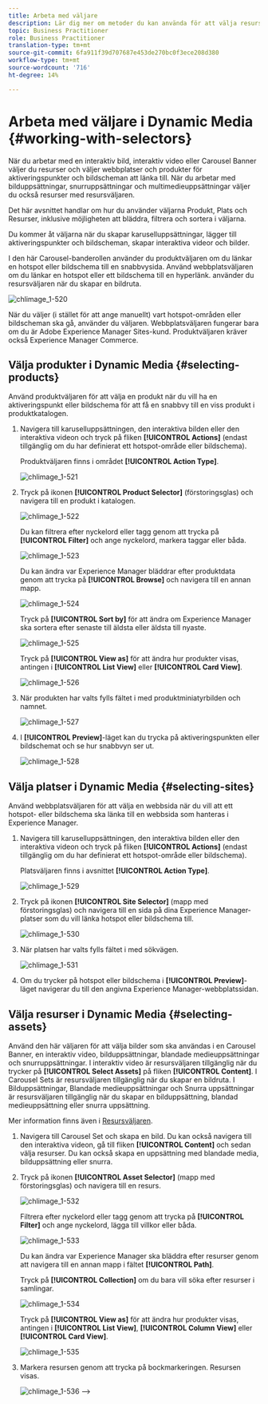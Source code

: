 ```yaml
---
title: Arbeta med väljare
description: Lär dig mer om metoder du kan använda för att välja resurser för interaktiva bilder, interaktiva videor och karusellbanderoller i Dynamic Media.
topic: Business Practitioner
role: Business Practitioner
translation-type: tm+mt
source-git-commit: 6fa911f39d707687e453de270bc0f3ece208d380
workflow-type: tm+mt
source-wordcount: '716'
ht-degree: 14%

---
```



# Arbeta med väljare i Dynamic Media {#working-with-selectors}

När du arbetar med en interaktiv bild, interaktiv video eller Carousel Banner väljer du resurser och väljer webbplatser och produkter för aktiveringspunkter och bildscheman att länka till. När du arbetar med bilduppsättningar, snurruppsättningar och multimedieuppsättningar väljer du också resurser med resursväljaren.

Det här avsnittet handlar om hur du använder väljarna Produkt, Plats och Resurser, inklusive möjligheten att bläddra, filtrera och sortera i väljarna.

Du kommer åt väljarna när du skapar karuselluppsättningar, lägger till aktiveringspunkter och bildscheman, skapar interaktiva videor och bilder.

I den här Carousel-banderollen använder du produktväljaren om du länkar en hotspot eller bildschema till en snabbvysida. Använd webbplatsväljaren om du länkar en hotspot eller ett bildschema till en hyperlänk. använder du resursväljaren när du skapar en bildruta.

![chlimage_1-520](assets/chlimage_1-520.png)

När du väljer (i stället för att ange manuellt) vart hotspot-områden eller bildscheman ska gå, använder du väljaren. Webbplatsväljaren fungerar bara om du är Adobe Experience Manager Sites-kund. Produktväljaren kräver också Experience Manager Commerce.

## Välja produkter i Dynamic Media {#selecting-products}

Använd produktväljaren för att välja en produkt när du vill ha en aktiveringspunkt eller bildschema för att få en snabbvy till en viss produkt i produktkatalogen.

1. Navigera till karuselluppsättningen, den interaktiva bilden eller den interaktiva videon och tryck på fliken **[!UICONTROL Actions]** (endast tillgänglig om du har definierat ett hotspot-område eller bildschema).

   Produktväljaren finns i området **[!UICONTROL Action Type]**.

   ![chlimage_1-521](assets/chlimage_1-521.png)

1. Tryck på ikonen **[!UICONTROL Product Selector]** (förstoringsglas) och navigera till en produkt i katalogen.

   ![chlimage_1-522](assets/chlimage_1-522.png)

   Du kan filtrera efter nyckelord eller tagg genom att trycka på **[!UICONTROL Filter]** och ange nyckelord, markera taggar eller båda.

   ![chlimage_1-523](assets/chlimage_1-523.png)

   Du kan ändra var Experience Manager bläddrar efter produktdata genom att trycka på **[!UICONTROL Browse]** och navigera till en annan mapp.

   ![chlimage_1-524](assets/chlimage_1-524.png)

   Tryck på **[!UICONTROL Sort by]** för att ändra om Experience Manager ska sortera efter senaste till äldsta eller äldsta till nyaste.

   ![chlimage_1-525](assets/chlimage_1-525.png)

   Tryck på **[!UICONTROL View as]** för att ändra hur produkter visas, antingen i **[!UICONTROL List View]** eller **[!UICONTROL Card View]**.

   ![chlimage_1-526](assets/chlimage_1-526.png)

1. När produkten har valts fylls fältet i med produktminiatyrbilden och namnet.

   ![chlimage_1-527](assets/chlimage_1-527.png)

1. I **[!UICONTROL Preview]**-läget kan du trycka på aktiveringspunkten eller bildschemat och se hur snabbvyn ser ut.

   ![chlimage_1-528](assets/chlimage_1-528.png)

## Välja platser i Dynamic Media {#selecting-sites}

Använd webbplatsväljaren för att välja en webbsida när du vill att ett hotspot- eller bildschema ska länka till en webbsida som hanteras i Experience Manager.

1. Navigera till karuselluppsättningen, den interaktiva bilden eller den interaktiva videon och tryck på fliken **[!UICONTROL Actions]** (endast tillgänglig om du har definierat ett hotspot-område eller bildschema).

   Platsväljaren finns i avsnittet **[!UICONTROL Action Type]**.

   ![chlimage_1-529](assets/chlimage_1-529.png)

1. Tryck på ikonen **[!UICONTROL Site Selector]** (mapp med förstoringsglas) och navigera till en sida på dina Experience Manager-platser som du vill länka hotspot eller bildschema till.

   ![chlimage_1-530](assets/chlimage_1-530.png)

1. När platsen har valts fylls fältet i med sökvägen.

   ![chlimage_1-531](assets/chlimage_1-531.png)

1. Om du trycker på hotspot eller bildschema i **[!UICONTROL Preview]**-läget navigerar du till den angivna Experience Manager-webbplatssidan.

## Välja resurser i Dynamic Media {#selecting-assets}

Använd den här väljaren för att välja bilder som ska användas i en Carousel Banner, en interaktiv video, bilduppsättningar, blandade medieuppsättningar och snurruppsättningar. I interaktiv video är resursväljaren tillgänglig när du trycker på **[!UICONTROL Select Assets]** på fliken **[!UICONTROL Content]**. I Carousel Sets är resursväljaren tillgänglig när du skapar en bildruta. I Bilduppsättningar, Blandade medieuppsättningar och Snurra uppsättningar är resursväljaren tillgänglig när du skapar en bilduppsättning, blandad medieuppsättning eller snurra uppsättning.

Mer information finns även i [Resursväljaren](/help/assets/search-assets.md#asset-selector).

1. Navigera till Carousel Set och skapa en bild. Du kan också navigera till den interaktiva videon, gå till fliken **[!UICONTROL Content]** och sedan välja resurser. Du kan också skapa en uppsättning med blandade media, bilduppsättning eller snurra.
1. Tryck på ikonen **[!UICONTROL Asset Selector]** (mapp med förstoringsglas) och navigera till en resurs.

   ![chlimage_1-532](assets/chlimage_1-532.png)

   Filtrera efter nyckelord eller tagg genom att trycka på **[!UICONTROL Filter]** och ange nyckelord, lägga till villkor eller båda.

   ![chlimage_1-533](assets/chlimage_1-533.png)

   Du kan ändra var Experience Manager ska bläddra efter resurser genom att navigera till en annan mapp i fältet **[!UICONTROL Path]**.

   Tryck på **[!UICONTROL Collection]** om du bara vill söka efter resurser i samlingar.

   ![chlimage_1-534](assets/chlimage_1-534.png)

   Tryck på **[!UICONTROL View as]** för att ändra hur produkter visas, antingen i **[!UICONTROL List View]**, **[!UICONTROL Column View]** eller **[!UICONTROL Card View]**.

   ![chlimage_1-535](assets/chlimage_1-535.png)

1. Markera resursen genom att trycka på bockmarkeringen. Resursen visas.

   ![chlimage_1-536](assets/chlimage_1-536.png)
-->
